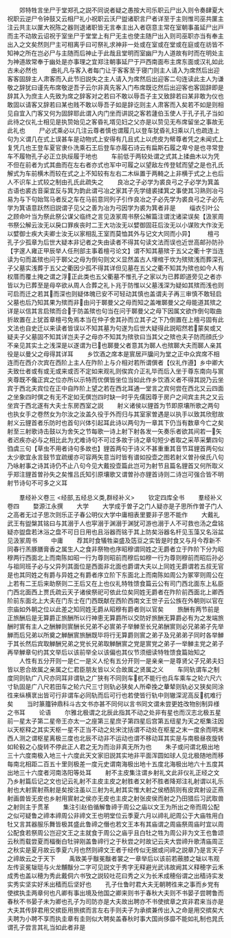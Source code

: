 <!-- { "loadSidebar": true } -->
　　郊特牲言坐尸于堂郑孔之説不同说者疑之愚按大司乐职云尸出入则令奏肆夏大祝职云逆尸令钟鼓又云相尸礼小祝职云沃尸盥诸职言尸者详至于主则惟司巫共匰主注云共主以匰大祝陈之器则退诸职皆无言奉主出入者窃意主常在室朝事虽延尸出戸而主不动故云诏祝于室坐尸于堂堂上有尸无主也使主随尸出入则司巫职亦当有奉主出入之文矣然则尸主可相离乎曰可祭礼求神非一处或在室或在堂或在庭或在祊皆不知神之所在岂必尸与主随而后神止于此哉且堂明而室幽尸为人道故有时而在明处主为神道故常奉于幽处是亦事理之宜郑注朝事延尸于戸西南面布主席东面或汉礼如此古未必然也
　　曲礼凡与客入者每门让于客客至于寝门则主人请入为席然后出迎客客固辞主人肃客而入此节旧説失之主人请入为席然后出迎客二句连读此主人为谦敬之辞犹曰谨先布席敬逆吾子云尔非真先客入门布席既讫然后出迎客也客固辞即是辞其入为庶主人先致为席之辞客对之若曰不敢以辱吾子主又致辞若曰某非敢为仪也敢固以请客又辞若曰某也贱不敢以辱吾子如是辞讫则主人肃客而入矣若不如是则相见自宜入门客又何为固辞耶此谓入内门坐而讲説之客若蘧伯玉使人于孔子孔子当如此待之仪礼士相见是执贽始见之客昏礼壻见妇之父亦是以贽见无布席留坐之事故无此礼也
　　尸必式乘必以几注云尊者慎也谓履几以登车犹昏礼妇乘以几也疏连上句为义谓几在式上误甚车是动物式上安得有几且式上以虎皮为幦尊者凭之未闻式上复凭几也王登车夏官隶仆洗乘石王后登车亦履石诗云有扁斯石履之卑兮是也寻常登车不履物孔子必正立执绥履于地也
　　车前低于两较处谓之式其上揉曲木以为凭不但在前者为式其曲而在左右者亦式也军中可履之以望敌左传登轼而望之是也孔氏解式为车前横木而较在式之上不知较有左右二木纵置于两輢之上非横于式之上也后人不识车上式较之制由孔氏此疏失之
　　良冶之子必学为裘良弓之子必学为箕盖古语也裘古音渠宜反与箕为韵此谓弓冶之家其子先学缝裘揉箕之事使其习熟则冶弓易为与下句始驾马者反之车在马前意同列子引作良冶之子必先学为裘良弓之子必先学为箕语意跃然旧説谓子见父之善为冶为弓因学为裘为箕者非是
　　缁衣引叶公之顾命叶当为祭此祭公谋父临终之言见汲冡周书祭公解篇注谓沈诸梁误矣【汲冡周书祭公解云汝无以戾口罪疾丧时二王大功汝无以嬖御固荘后汝无以小谋败大作汝无以嬖御士疾大夫卿士汝无以家相乱王室而莫恤其外与记文大同而小异】
　　檀弓孔子少孤章为后世大疑本非记者之失由读者不得其句读文法而误也近世高邮孙防孙【字邃人雍正甲辰举人任刑部主事着檀弓论文】谓不知其墓殡于五父之衢十字当连读为句而盖殡也问于郰父之母为倒句则文义显然盖古人埋棺于坎为殡殡浅而葬深孔子父墓实浅葬于五父之衢因少孤不得其详但见墓在五父之衢不知其为殡也如今人有权厝而覆土掩之谓之浮正此类也五父衢墓不惟孔子之家以为已葬即道旁见之者亦皆以为已葬至是母卒欲从周人合葬之礼卜兆于防惟以父墓浅深为疑如其殡而浅也则可启而迁之若其而深也则疑体魄已安不可轻动其慎也盖谓夫子再三审慎不敢轻启父墓也后乃知其果为殡而非由问于郰曼父之母而知之盖唯郰曼父之母能道其殡之详是以信其言启殡而合于防盖殡也句当在问于郰曼父之母下因属文欲作倒句取曲折故置在上犹首章檀弓免焉本当在仲子舍其孙而立其子之下乃倒置在上檀弓固有此文法也自史迁以来读者皆误以不知其墓为句遂为后世大疑得此説昭然若蒙矣或又疑夫子父墓固不知其详岂夫子之母亦不知其为殡欤曰当其父之殡也夫子防而顔氏少不亲见其实土之浅深是以遂谓为已也郰曼父者意其为郰人也殡郰大夫而郰人亲其役是以曼父之母得其详耳
　　乡饮酒之席本是賔居戸牖问为堂之正中众宾席不相连而在西介次宾在西阶上主人在阼阶上与介相对若所谓僎者【仪礼作遵】乡中卿大夫致仕者或有或无或来或否不定如来观礼则俟宾介正礼毕而后入坐于尊东南向与賔夹尊既不儳正宾之位亦所以示特而优僎皆坐位当如此作乡饮酒义者不得其説乃云坐宾于西北夫宾位在正中自阼阶上望之若在西北耳通一堂言之宾何尝在西北又云四面之坐象四时僎之有无不定如无僎岂四时缺一时乎先儒因尊于房户之间宾主共之又云坐宾于西北遂有大夫士东房西室之説
　　射义诸侯以貍首为节即原壤所歌之两句也执女手之卷然女为尔汝之汝盖久役于外而归与其室家曽遇是以执手以致其欣慰故射义云貍首者乐防时也首句兴体引起耳此诗以两句为一章其下仍当有数章今亡之矣射至三射歌诗击鼓以为舍矢之节每歌一诗上射下射各发一矢奏乐者欲其间若一矢者迟疾亦必与之相比此为尤难诗句不可过多故于诗之章句短少者取之采苹采蘩四句驺虞三句【草虫不用者诗句多故也】貍首两句于诗义不甚重重其音节耳貍首两句似太少歌宜永言鼓节宜疏缓亦可容两矢意当时皆有谱如投壶之图若射义曽孙侯氏八句乃咏射事之诗其诗仍不止八句今见大戴投壶篇此岂可为射节且篇名貍首又何所取义乎郑注貍首曽孙失之矣惟吕氏知引原壤歌又谓曽孙亦貍首诗则二诗岂可强合皆不明射节诗句不可多之义耳









　　羣经补义卷三
<经部,五经总义类,群经补义>
　　钦定四库全书
　　羣经补义卷四
　　婺源江永撰
　　大学
　　大学成于曽子之门人疑亦是子思所作曽子门人之高者无过子思次则乐正子春公明仪大学中庸相表里要非子思不能作
　　大戴礼武王有盥槃其铭曰与其溺于人也寜溺于渊溺于渊犹可游也溺于人不可救也汤之盘铭疑亦盥盘若沐浴之盘不可日日用也且浴器而铭于其上防矣浴器名杆见玉藻又名浴盆见汲冡周书
　　中庸
　　荐其时食犠牲粢盛及笾豆之实皆是时食又与月今荐新不同春行羔豚膳膏香之属生人之食非祭物也序昭穆谓同姓之无爵者立于阼阶下分为昭穆两行西面北上而南陈如昭一行为尊则昭前而穆后如穆一行为尊则穆前而昭后孙必与祖同班子必与父异列其面位是西面非北面也爵谓大夫以上同姓无爵谓若五叔无官是也其同姓之有爵与异姓之有爵者序立阶下东面北上而南陈如周公为冢宰则周公在上若有二王后来助祭则二王后又在上也仪礼特牲馈食篇云公有司门西北面东上私臣门西北面西上贾氏疏云天子诸侯祭祀可依此位矣同姓无爵者在阼阶前西面北上卿西阶前东面北上大夫在门东士在门西既献在西阶西南文王世子云公族在外朝则以官在宗庙如外朝之位以此差之知同姓无爵从昭穆有爵者则以官矣
　　旅酬有两节前是正旅酬后是无算爵正旅酬所以行神恵无算爵所以交防好旅酬无算爵必有为之发端旅酬时賔有主人之酬觯则賔酬长兄弟不必賔弟子举觯至长兄弟酬賔则必兄弟弟子先举觯而后兄弟以所奠之觯酬賔旅酬既毕将行无算爵则賔之弟子及兄弟弟子同时各举觯于其长然后宾取觯酬兄弟之党长兄弟取觯酬賔之党是賔党之弟子一举觯主党之弟子再举觯章句约其文举后以该前举全以该偏也其仪节须细读特牲馈食篇始知之
　　人性有五分开则一是仁一是义人伦有五分开则一是亲亲一是尊贤父子兄弟夫妇皆以恩合故属之亲属之仁君臣朋友皆以义合故属之贤属之义
　　车同轨谓车之制度同则轨广八尺亦同耳非谓轨之广狭有不同则车杌不能行也兵车乘车之轮六尺六寸轨固是广八尺若田车之轮六尺三寸则轨必狭矣人所牵挽之輂辇则轨必又狭矣同涂徃来纵横衺出皆可行非谓车必同轨而后可行也若使皆行轨中则辙深泥高反杌难行矣
　　当时篆籒钟鼎科斗古文书亦甚不同何以言书同文谓未尝更姓改物别制异様之书耳
　　论语
　　尔雅北极谓之北辰此指其不动之处非有星也而汉志北极五星前一星太子第二星帝王亦太一之座第三星庶子第四星后宫第五纽星为天之枢集注因以天枢释之其实天枢一星不正当不动之处宋沈括谓不动处在枢星之末一度余而明末西人测之谓枢星离极三度也北辰不动非不运动也谓不移动耳其实是与南极昼夜旋转如轮毂之心旋转不停此正人君之无为而治非真无所为也
　　朱子或问谓北极出地三十六度南极入地三十六度此天文家旧説其实地非平面浑圆如球人见北极随地而移每南北相距二百五十里则极差一度元史谓南海极出地十五度北海极出地六十五度其出地三十六度者河南洛阳等处耳
　　射不主皮集注谓乡射礼文此非仪礼正经之文乃乡射篇后记之文也记云礼射不主皮主皮之射胜者又射不胜者降郑注礼射谓以礼乐射也大射賔射燕射是矣按注虽以三射为礼射其实惟大射之侯栖鹄则有皮宾射设正燕射画兽皆无皮也乡射用賔射之侯亦无皮也主皮之射张皮侯而射之乃田猎后习武取兽之射则主于贯革
　　集注引赵伯循解鲁禘于周公之庙以文王为所出之帝而周公配之似可疑鲁之禘本禘周公非禘文王也明堂位云季夏六月以禘礼祀周公于大庙牲用白牡又言其器服乐舞皆极其盛此鲁禘之僭也若文王本有其庙谓之周庙祭周庙时宜以周公配食若祭周公岂迎文王之主就食于周公之庙乎且白牡之牲为周公非为文王也鲁颂云秋而载尝夏而楅衡白牡骍刚盖鲁禘行之于秋尝之时故记云夫大尝禘升歌清庙周正之秋实是夏月故云季夏六月也然则禘文王者于经传似无据或问禘之説章乃是言天子之禘故云之于天下
　　禹致美乎黻冕黻者裳之一章举后以该前若蔽膝之韨以韦观左传衮冕韨珽与火龙黼黻分二字可见説文于秀字无释避光武讳故阙其义释穂字云禾成秀也盖以穂为秀此戴侗六书攷之説较吐花曰秀之义为长禾成穂俗谓之出穑诗实发实秀实坚实好禾出穑而后坚好也
　　孔子仕鲁时君大夫无朝聘徃来之事而乡党有使摈执圭两章何也凡卿有事出境及他国之卿来则书于春秋大夫则不书晏子尝聘鲁而春秋不书晏子未为卿也孔子为司防亦是大夫故出聘亦不书使摈章之宾非君来当亦是大夫其传辞君用交摈臣用旅摈而言左右手则夫子为承摈兼传出入之命是用交摈矣大夫聘为小聘不享而执圭章有圭则似大聘矣盖春秋时事大国尚侈靡不能如礼制也晁氏谓孔子尝言其礼当如此者非是
